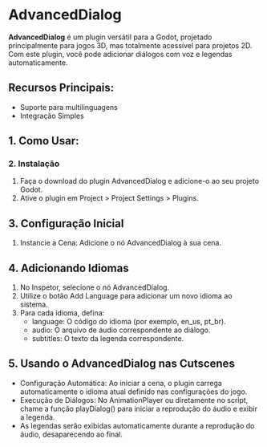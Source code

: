 # AdvancedDialog

**AdvancedDialog** é um plugin versátil para a Godot, projetado principalmente para jogos 3D, mas totalmente acessível para projetos 2D. Com este plugin, você pode adicionar diálogos com voz e legendas automaticamente.

## Recursos Principais:

- Suporte para multilinguagens
- Integração Simples

## 1. Como Usar:

### 2. Instalação
1. Faça o download do plugin AdvancedDialog e adicione-o ao seu projeto Godot.
2. Ative o plugin em Project > Project Settings > Plugins.

## 3. Configuração Inicial
 1. Instancie a Cena: Adicione o nó AdvancedDialog à sua cena.

## 4. Adicionando Idiomas
 1. No Inspetor, selecione o nó AdvancedDialog.
 2. Utilize o botão Add Language para adicionar um novo idioma ao sistema.
 3. Para cada idioma, defina:
    - language: O código do idioma (por exemplo, en_us, pt_br).
    - audio: O arquivo de áudio correspondente ao diálogo.
    - subtitles: O texto da legenda correspondente.

## 5. Usando o AdvancedDialog nas Cutscenes
 - Configuração Automática: Ao iniciar a cena, o plugin carrega automaticamente o idioma atual definido nas configurações do jogo.
 - Execução de Diálogos: No AnimationPlayer ou diretamente no script, chame a função playDialog() para iniciar a reprodução do áudio e exibir a legenda.
 - As legendas serão exibidas automaticamente durante a reprodução do áudio, desaparecendo ao final.
